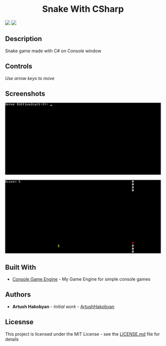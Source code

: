 <h1 align="center">Snake With CSharp</h1>

<p>
<img src="https://thecustomizewindows.com/wp-content/uploads/2012/02/xBest-Snake-Games-for-Android.jpg.pagespeed.ic.kc-yeFmiui.jpg" width="200">

<img src="https://images.tcdn.com.br/img/img_prod/604201/c_c_sharp_1150_1_20180325172358.png" width="200">
</p>

## Description

Snake game made with C# on Console window

## Controls

<i>Use arrow keys to move</i>

## Screenshots

![](snake.gif)

![](https://github.com/ArtushHakobyan/snake-with-csharp/blob/master/screenshot2.PNG)

## Built With
* [Console Game Engine](https://github.com/ArtushHakobyan/csharp-console-game-engine) - My Game Engine for simple console games

## Authors

* **Artush Hakobyan** - *Initial work* - [ArtushHakobyan](https://github.com/ArtushHakobyan)

## Licesnse

This project is licensed under the MIT License - see the [LICENSE.md](https://github.com/ArtushHakobyan/snake-with-csharp/blob/master/LICENSE) file for details
